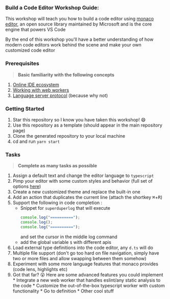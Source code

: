 ### Build a Code Editor Workshop Guide:

This workshop will teach you how to build a code editor using [monaco editor](https://microsoft.github.io/monaco-editor/), an open source library maintained by Microsoft and is the core engine that powers VS Code
 
 By the end of this workshop you'll have a better understanding of how modern code editors work behind the scene and make your own customized code editor

### Prerequisites
> **Basic familiarity with the following concepts**
 1. [Online IDE ecosystem](https://www.dlvhdr.me/posts/online-ides-ecosystem)
 1. [Working with web workers](https://developer.mozilla.org/en-US/docs/Web/API/Web_Workers_API/Using_web_workers)
 2. [Language server protocol](https://microsoft.github.io/language-server-protocol/) (because why not)

### Getting Started
  1. Star this repository so I know you have taken this workshop! 😄
  2. Use this repository as a template (should appear in the main repository page)
  3. Clone the generated repository to your local machine
  4. cd and run `yarn start`

### Tasks
> **Complete as many tasks as possible**
  1. Assign a default text and change the editor language to `typescript`
  2. Pimp your editor with some custom styles and behavior (full set of options [here](https://microsoft.github.io/monaco-editor/api/interfaces/monaco.editor.IStandaloneEditorConstructionOptions.html))
  3. Create a new customized theme and replace the built-in one
  4. Add an action that duplicates the current line (attach the shortkey <kbd>⌘</kbd>+<kbd>R</kbd>)
  5. Support the following in code completion :
     * Snippet for `superduperlog` that will execute
       ```js
       console.log("==========");
       console.log();
       console.log("==========");
       ```
       and set the cursor in the middle log command
     * add the global variable `$` with different apis
  6. Load external type definitions into the code editor, any `d.ts` will do
  7. Multiple file support (don't go too hard on file navigation, simply have two or more files and allow swapping between them somehow)
  8. Experiment with some more language features that monaco provides (code lens, highlights etc)
  9. Got that far? 😮 Here are some advanced features you could implement
    * Integrate a new web worker that handles eslint/any static analysis to the code
    * Customize the out-of-the-box typescript worker with custom functionality
    * Go to definition
    * Other cool stuff 
